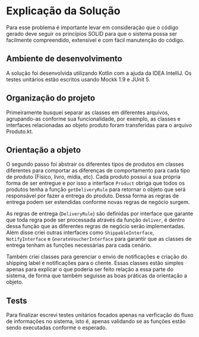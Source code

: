 # Explicação da Solução

Para esse problema é importante levar em consideração que o código gerado deve seguir os princípios SOLID para que o sistema possa ser facilmente compreendido, extensível e com fácil manutenção do código.

## Ambiente de desenvolvimento

A solução foi desenvolvida utilizando Kotlin com a ajuda da IDEA IntelliJ. Os testes unitários estão escritos usando Mockk 1.9 e JUnit 5.

## Organização do projeto

Primeiramente busquei separar as classes em diferentes arquivos, agrupando-as conforme sua funcionalidade, por exemplo, as classes e interfaces relacionadas ao objeto produto foram transferidas para o arquivo Produto.kt.

## Orientação a objeto

O segundo passo foi abstrair os diferentes tipos de produtos em classes diferentes para comportar as diferenças de comportamento para cada tipo de produto (Físico, livro, mídia, etc). Cada produto possui a sua própria forma de ser entregue e por isso a interface `Product` obriga que todos os produtos tenha a função `getDeliveryRule` para retornar o objeto que será responsável por fazer a entrega do produto. Dessa forma as regras de entrega podem ser estendidas conforme novas regras de negócio surgem.

As regras de entrega (`DeliveryRule`) são definidas por interface que garante que toda regra pode ser processada através da função `deliver`, é dentro dessa função que as diferentes regras de negócio serão implementadas. Além disse criei outras interfaces como `ShippableInterface`, `NotifyInterface` e `GnerateVoucherInterface` para garantir que as classes de entrega tenham as funções necessárias para cada cenário.

Também criei classes para gerenciar o envio de notificações e criação do shipping label e notificações para o cliente. Essas classes estão simples apenas para explicar o que poderia ser feito relação a essa parte do sistema, de forma que também seguisse as boas práticas da orientação a objeto.

## Tests

Para finalizar escrevi testes unitários focados apenas na verficação do fluxo de informações no sistema, isto é, apenas validando se as funções estão sendo executadas conforme o esperado.